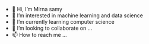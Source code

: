 - 👋 Hi, I’m Mirna samy
- 👀 I’m interested in machine learning and data science
- 🌱 I’m currently learning computer science
- 💞️ I’m looking to collaborate on ...
- 📫 How to reach me ...

<!---
Mirna samy/Mirna samy is a ✨ special ✨ repository because its `README.md` (this file) appears on your GitHub profile.
You can click the Preview link to take a look at your changes.
--->
